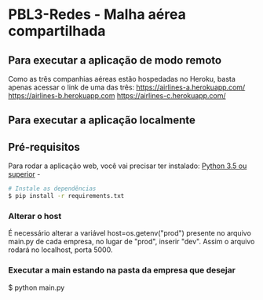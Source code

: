 # PBL3-Redes - Malha aérea compartilhada


## Para executar a aplicação de modo remoto
Como as três companhias aéreas estão hospedadas no Heroku, basta apenas acessar o link de uma das três:
https://airlines-a.herokuapp.com/
https://airlines-b.herokuapp.com
https://airlines-c.herokuapp.com/


## Para executar a aplicação localmente
## Pré-requisitos

Para rodar a aplicação web, você vai precisar ter instalado:
[Python 3.5 ou superior](https://www.python.org/downloads/) - 


```bash
# Instale as dependências
$ pip install -r requirements.txt
```

### Alterar o host
É necessário alterar a variável host=os.getenv("prod") presente no arquivo main.py de cada empresa, no lugar de "prod", inserir "dev". Assim o arquivo rodará no localhost, porta 5000.

### Executar a main estando na pasta da empresa que desejar
$ python main.py
